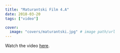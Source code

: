 ```yaml
---
title: "Maturantski Film 4.A"
date: 2018-03-20
tags: ["video"]

cover:
  image: "covers/maturantski.jpg" # image path/url
---
```


Watch the video [here](https://www.youtube.com/watch?v=AY8jNGu5ADc).
